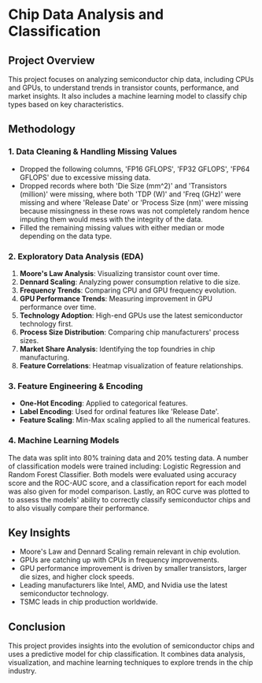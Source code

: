 # Chip Data Analysis and Classification

## Project Overview
This project focuses on analyzing semiconductor chip data, including CPUs and GPUs, to understand trends in transistor counts, performance, and market insights. It also includes a machine learning model to classify chip types based on key characteristics.

## Methodology
### 1. Data Cleaning & Handling Missing Values
- Dropped the following columns, 'FP16 GFLOPS', 'FP32 GFLOPS', 'FP64 GFLOPS' due to excessive missing data.
- Dropped records where both 'Die Size (mm^2)' and 'Transistors (million)' were missing, where both 'TDP (W)' and 'Freq (GHz)' were missing and where 'Release Date' or 'Process Size (nm)' were missing because missingness in these rows was not completely random hence imputing them would mess with the integrity of the data.
- Filled the remaining missing values with either median or mode depending on the data type.

### 2. Exploratory Data Analysis (EDA)
1. **Moore's Law Analysis**: Visualizing transistor count over time.
2. **Dennard Scaling**: Analyzing power consumption relative to die size.
3. **Frequency Trends**: Comparing CPU and GPU frequency evolution.
4. **GPU Performance Trends**: Measuring improvement in GPU performance over time.
5. **Technology Adoption**: High-end GPUs use the latest semiconductor technology first.
6. **Process Size Distribution**: Comparing chip manufacturers' process sizes.
7. **Market Share Analysis**: Identifying the top foundries in chip manufacturing.
8. **Feature Correlations**: Heatmap visualization of feature relationships.

### 3. Feature Engineering & Encoding
- **One-Hot Encoding**: Applied to categorical features.
- **Label Encoding**: Used for ordinal features like 'Release Date'.
- **Feature Scaling**: Min-Max scaling applied to all the numerical features.

### 4. Machine Learning Models
The data was split into 80% training data and 20% testing data. A number of classification models were trained including: Logistic Regression and Random Forest Classifier. 
Both models were evaluated using accuracy score and the ROC-AUC score, and a classification report for each model was also given for model comparison.
Lastly, an ROC curve was plotted to to assess the models' ability to correctly classify semiconductor chips and to also visually compare their performance.

## Key Insights
- Moore's Law and Dennard Scaling remain relevant in chip evolution.
- GPUs are catching up with CPUs in frequency improvements.
- GPU performance improvement is driven by smaller transistors, larger die sizes, and higher clock speeds.
- Leading manufacturers like Intel, AMD, and Nvidia use the latest semiconductor technology.
- TSMC leads in chip production worldwide.

## Conclusion
This project provides insights into the evolution of semiconductor chips and uses a predictive model for chip classification. It combines data analysis, visualization, and machine learning techniques to explore trends in the chip industry.


